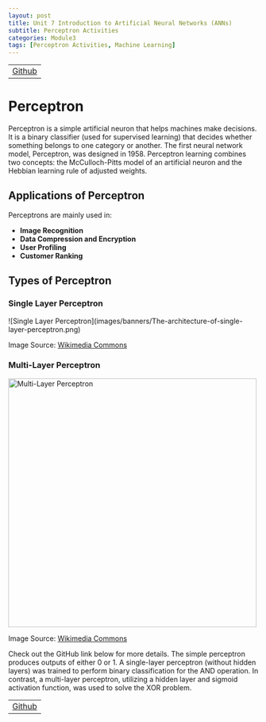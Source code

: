 ```yaml
---
layout: post
title: Unit 7 Introduction to Artificial Neural Networks (ANNs)
subtitle: Perceptron Activities
categories: Module3
tags: [Perceptron Activities, Machine Learning]
---
```

<html lang="en">
    <table>
    <tr>
   <td> <a href="../../../../MachineLearning" target="_blank" class="button large">Github</a></td> 
    </tr>
</table>

<body>

<h1>Perceptron</h1>

<p>Perceptron is a simple artificial neuron that helps machines make decisions. It is a binary classifier (used for supervised learning) that decides whether something belongs to one category or another. The first neural network model, Perceptron, was designed in 1958. Perceptron learning combines two concepts: the McCulloch-Pitts model of an artificial neuron and the Hebbian learning rule of adjusted weights.</p>

<h2>Applications of Perceptron</h2>
<p>Perceptrons are mainly used in:</p>
<ul>
    <li><strong>Image Recognition</strong></li>
    <li><strong>Data Compression and Encryption</strong></li>
    <li><strong>User Profiling</strong></li>
    <li><strong>Customer Ranking</strong></li>
</ul>

<h2>Types of Perceptron</h2>

<h3>Single Layer Perceptron</h3>
![Single Layer Perceptron](images/banners/The-architecture-of-single-layer-perceptron.png)
<p>Image Source: <a href="https://commons.wikimedia.org/wiki/File:Single_layer_neural_network.png" target="_blank">Wikimedia Commons</a></p>

<h3>Multi-Layer Perceptron</h3>
<img src="https://upload.wikimedia.org/wikipedia/commons/thumb/e/e4/MultilayerNeuralNetworkBigger_english.png/600px-MultilayerNeuralNetworkBigger_english.png" alt="Multi-Layer Perceptron" width="500">
<p>Image Source: <a href="https://commons.wikimedia.org/wiki/File:MultilayerNeuralNetworkBigger_english.png" target="_blank">Wikimedia Commons</a></p>

<p>Check out the GitHub link below for more details. The simple perceptron produces outputs of either 0 or 1. A single-layer perceptron (without hidden layers) was trained to perform binary classification for the AND operation. In contrast, a multi-layer perceptron, utilizing a hidden layer and sigmoid activation function, was used to solve the XOR problem.</p>

</body>
</html>



<table>
    <tr>
  <td> <a href="../../../../MachineLearning" target="_blank" class="button large">Github</a></td> 
    </tr>
</table>
